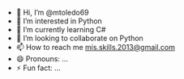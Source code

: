 - 👋 Hi, I’m @mtoledo69
- 👀 I’m interested in Python
- 🌱 I’m currently learning C#
- 💞️ I’m looking to collaborate on Python
- 📫 How to reach me mis.skills.2013@gmail.com
- 😄 Pronouns: ...
- ⚡ Fun fact: ...

<!---
mtoledo69/mtoledo69 is a ✨ special ✨ repository because its `README.md` (this file) appears on your GitHub profile.
You can click the Preview link to take a look at your changes.
--->
